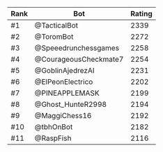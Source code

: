 Rank|Bot|Rating
---|---|---
#1|@TacticalBot|2339
#2|@ToromBot|2272
#3|@Speeedrunchessgames|2258
#4|@CourageousCheckmate7|2254
#5|@GoblinAjedrezAI|2231
#6|@ElPeonElectrico|2202
#7|@PINEAPPLEMASK|2199
#8|@Ghost_HunteR2998|2194
#9|@MaggiChess16|2192
#10|@tbhOnBot|2182
#11|@RaspFish|2116
